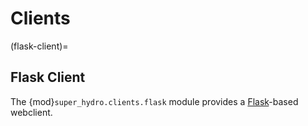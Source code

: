 Clients
=======

(flask-client)=
## Flask Client

The {mod}`super_hydro.clients.flask` module provides a [Flask]-based webclient.

[Flask]: <https://flask.palletsprojects.com>
